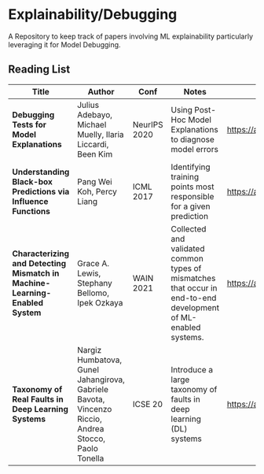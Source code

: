 # Explainability/Debugging
A Repository to keep track of papers involving ML explainability particularly leveraging it for Model Debugging.


## Reading List

Title | Author | Conf | Notes | Link
----- | ------ | ---- | ----- | ----
**Debugging Tests for Model Explanations** | Julius Adebayo, Michael Muelly, Ilaria Liccardi, Been Kim  | NeurIPS 2020 | Using Post-Hoc Model Explanations to diagnose model errors | https://arxiv.org/pdf/2011.05429.pdf
**Understanding Black-box Predictions via Influence Functions** | Pang Wei Koh, Percy Liang | ICML 2017 | Identifying training points most responsible for a given prediction | https://arxiv.org/abs/1703.04730
**Characterizing and Detecting Mismatch in Machine-Learning-Enabled System** | Grace A. Lewis, Stephany Bellomo, Ipek Ozkaya | WAIN 2021 | Collected and validated common types of mismatches that occur in end-to-end development of ML-enabled systems. | https://arxiv.org/pdf/2103.14101.pdf  
**Taxonomy of Real Faults in Deep Learning Systems**  | Nargiz Humbatova, Gunel Jahangirova, Gabriele Bavota, Vincenzo Riccio, Andrea Stocco, Paolo Tonella | ICSE 20 | Introduce a large taxonomy of faults in deep learning (DL) systems | https://arxiv.org/pdf/1910.11015.pdf